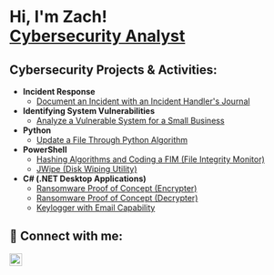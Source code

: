 <h1>Hi, I'm Zach! <br/><a <a href="https://www.linkedin.com/in/zachary-ratsadavong/">Cybersecurity Analyst</a>  

<h2> Cybersecurity Projects & Activities:</h2>

- <b>Incident Response</b>
  - [Document an Incident with an Incident Handler's Journal](https://github.com/zacharyratsadavong/Incident-Handlers-Journal) 
- <b>Identifying System Vulnerabilities</b>
  - [Analyze a Vulnerable System for a Small Business](https://github.com/zacharyratsadavong/Identify-System-Vulnerabilities)
- <b>Python</b>
  - [Update a File Through Python Algorithm](https://github.com/zacharyratsadavong/Update-File-Through-Python-Algo)
- <b>PowerShell</b>
  - [Hashing Algorithms and Coding a FIM (File Integrity Monitor)](https://github.com/zacharyratsadavong/Hashing-Algos-File-Integrity-Monitor)
  - [JWipe (Disk Wiping Utility)](https://github.com/zacharyratsadavong/JWipe-PowerShell)
- <b>C# (.NET Desktop Applications)</b>
  - [Ransomware Proof of Concept (Encrypter)](https://github.com/joshmadakor1/EncrypterPOC)
  - [Ransomware Proof of Concept (Decrypter)](https://github.com/joshmadakor1/DecrypterPOC)
  - [Keylogger with Email Capability](https://github.com/joshmadakor1/Key-Logger-With-Email)

<h2> 🤳 Connect with me:</h2>

[<img align="left" alt="JoshMadakor | LinkedIn" width="22px" src="https://cdn.jsdelivr.net/npm/simple-icons@v3/icons/linkedin.svg" />][linkedin]


[linkedin]: https://linkedin.com/in/zachary-ratsadavong

<!--
**zacharyratsadavong/zacharyratsadavong** is a ✨ _special_ ✨ repository because its `README.md` (this file) appears on your GitHub profile.
